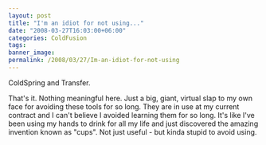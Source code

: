 ```yaml
---
layout: post
title: "I'm an idiot for not using..."
date: "2008-03-27T16:03:00+06:00"
categories: ColdFusion 
tags: 
banner_image: 
permalink: /2008/03/27/Im-an-idiot-for-not-using
---
```


ColdSpring and Transfer.

That's it. Nothing meaningful here. Just a big, giant, virtual slap to my own face for avoiding these tools for so long. They are in use at my current contract and I can't believe  I avoided learning them for so long. It's like I've been using my hands to drink for all my life and just discovered the amazing invention known as "cups". Not just useful - but kinda stupid to avoid using.